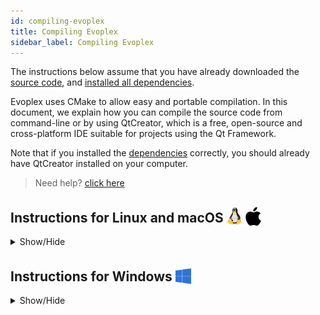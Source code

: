 ```yaml
---
id: compiling-evoplex
title: Compiling Evoplex
sidebar_label: Compiling Evoplex
---
```


The instructions below assume that you have already downloaded the <a href="getting-source-code" target="_blank">source code</a>, and <a href="installing-dependencies" target="_blank">installed all dependencies</a>.

Evoplex uses CMake to allow easy and portable compilation. In this document, we explain how you can compile the source code from command-line or by using QtCreator, which is a free, open-source and cross-platform IDE suitable for projects using the Qt Framework.

Note that if you installed the  <a href="installing-dependencies" target="_blank">dependencies</a> correctly, you should already have QtCreator installed on your computer.

> Need help? <a href="/help" target="_blank">click here</a>

## Instructions for Linux and macOS <img src="/img/linux-logo.png" width="25" style="vertical-align: sub;"> <img src="/img/apple-logo.svg" width="25" style="vertical-align: sub;">
<details><summary>Show/Hide</summary>

### Building from the command-line
Assuming you are at `~/evoplex/` and the source code is at `~/evoplex/evoplex/`,
1. Create a folder `mkdir build`
2. Access the folder `cd build`
3. Run `cmake ../evoplex/`
4. Run `cmake --build .`

To run Evoplex:
* On Linux: `./bin/evoplex`
* On macOS: `./bin/evoplex.app/Contents/MacOS/evoplex`

### Build using QtCreator
1. In the toolbar, click on `File => Open File or Project...`
2. In the `~/evoplex/evoplex/` directory, select the `CMakeLists.txt` file
3. Open the `Projects` panel (it may open automatically when you first open the CMake file)
    * Select the desired modes (eg., Release)
    * Choose the directory in which Evoplex will be built (eg., `~/evoplex/build/`)
    * Click on `Configure Project`
4. Optionally, you may want to set the `-j N` variable in the `Project` panel to allow building it in parallel (faster), where N is the number of working threads (e.g., 8).
5. Click on Build
</details>


## Instructions for Windows <img src="/img/windows-logo.png" width="25" style="vertical-align: sub;">
<details><summary>Show/Hide</summary>

### Building from the command-line
If you installed [Git](https://gitforwindows.org/) and all [dependencies](installing-dependencies) correctly, you should have Git Bash installed on your computer.
1. Open Git Bash
2. Access the root Evoplex directory, eg., `cd /c/evoplex/`
3. Create a build directory and access it, ie., `mkdir build && cd build`
4. Assuming the repository is at `C:/evoplex/evoplex`; run cmake to generate the build files
    ``` bash
    cmake.exe -G"Visual Studio 15 2017 Win64" ../evoplex
    ```
5. Finally, build it!
    ``` bash
    cmake.exe --build . --config Release --target ALL_BUILD -- /maxcpucount:8
    ```
6. Now, to run Evoplex: `./releases/evoplex`

### Building with QtCreator

#### I. Configuring QtCreator
If you installed all [dependencies](installing-dependencies) correctly,
1. In QtCreator, open `Tools => Options...` in the toolbar
2. Open the 'Kits' tab in the `Build&Run` panel.
3. Click on the auto-detected kit (eg., *Desktop Qt 5.9.5 MSVC2017 64bit*)
    1. Make sure the compiler (C and C++) is set correctly. For example:
        * C ``Microsoft Visual C++ Compiler 15.0 (amd64)``
        * C++ ``Microsoft Visual C++ Compiler 15.0 (amd64)``
    2. Make sure that the path to the `CMake Tool` was detected (eg., `C:\Program Files\CMake\bin\cmake.exe`)
    3. Make sure the CMake generator is set to your version of Visual Studio (eg., `Visual Studio 15 2017 Win64`). Leave the fields `Platform` and `Toolset` blank.
4. Click OK

#### II. Configuring QtCreator for Evoplex
1. In the toolbar, click on `File => Open File or Project...`
2. In the `C:\evoplex\evoplex\` directory, select the `CMakeLists.txt` file
3. Open the `Projects` panel (it may open automatically when you first open the CMake file)
    * Select the desired modes (eg., Release)
    * Choose the directory in which Evoplex will be built (eg., `C:/evoplex/build/`)
    * Click on `Configure Project`
4. Wait until the project loads, go back to the 'Projects' panel. There, make sure you target `ALL_BUILD` in the build steps. Optionally, you may want to set the `/maxcpucount:N` variable to build it in parallel, where N is the number of working threads.
<p align="center">
  <img alt="QtCreator" src="/img/qtcreator-windows-settings.png">
</p>
</details>
